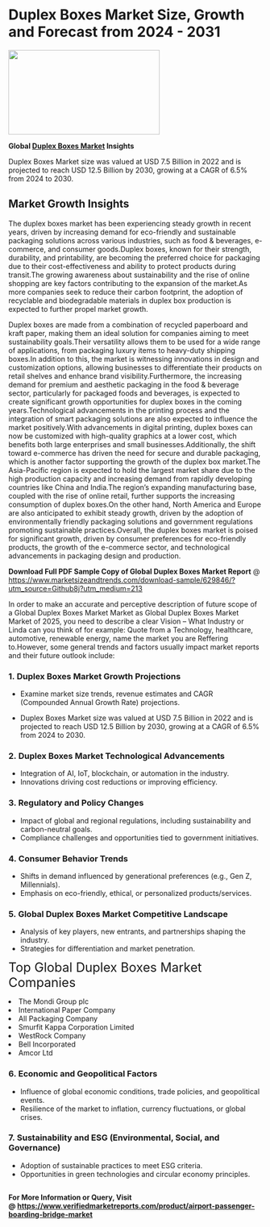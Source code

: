<H1>Duplex Boxes Market Size, Growth and Forecast from 2024 - 2031</H1><img class="aligncenter size-medium wp-image-584254" src="https://thirdeyenews.in/wp-content/uploads/2024/09/Global-Market-Research-300x168.jpeg" alt="" width="300" height="168" /><p><strong>Global&nbsp;<a href="https://www.marketsizeandtrends.com/download-sample/629846/?utm_source=Github8j?utm_medium=213">Duplex Boxes Market</a> Insights</strong></p><p>Duplex Boxes Market size was valued at USD 7.5 Billion in 2022 and is projected to reach USD 12.5 Billion by 2030, growing at a CAGR of 6.5% from 2024 to 2030.</p><p><h2>Market Growth Insights</h2> <p>The duplex boxes market has been experiencing steady growth in recent years, driven by increasing demand for eco-friendly and sustainable packaging solutions across various industries, such as food & beverages, e-commerce, and consumer goods.Duplex boxes, known for their strength, durability, and printability, are becoming the preferred choice for packaging due to their cost-effectiveness and ability to protect products during transit.The growing awareness about sustainability and the rise of online shopping are key factors contributing to the expansion of the market.As more companies seek to reduce their carbon footprint, the adoption of recyclable and biodegradable materials in duplex box production is expected to further propel market growth.</p> <p>Duplex boxes are made from a combination of recycled paperboard and kraft paper, making them an ideal solution for companies aiming to meet sustainability goals.Their versatility allows them to be used for a wide range of applications, from packaging luxury items to heavy-duty shipping boxes.In addition to this, the market is witnessing innovations in design and customization options, allowing businesses to differentiate their products on retail shelves and enhance brand visibility.Furthermore, the increasing demand for premium and aesthetic packaging in the food & beverage sector, particularly for packaged foods and beverages, is expected to create significant growth opportunities for duplex boxes in the coming years.Technological advancements in the printing process and the integration of smart packaging solutions are also expected to influence the market positively.With advancements in digital printing, duplex boxes can now be customized with high-quality graphics at a lower cost, which benefits both large enterprises and small businesses.Additionally, the shift toward e-commerce has driven the need for secure and durable packaging, which is another factor supporting the growth of the duplex box market.The Asia-Pacific region is expected to hold the largest market share due to the high production capacity and increasing demand from rapidly developing countries like China and India.The region’s expanding manufacturing base, coupled with the rise of online retail, further supports the increasing consumption of duplex boxes.On the other hand, North America and Europe are also anticipated to exhibit steady growth, driven by the adoption of environmentally friendly packaging solutions and government regulations promoting sustainable practices.Overall, the duplex boxes market is poised for significant growth, driven by consumer preferences for eco-friendly products, the growth of the e-commerce sector, and technological advancements in packaging design and production.<p><span class=""><strong>Download Full PDF Sample Copy of Global Duplex Boxes Market Report</strong> @ <a href="https://www.marketsizeandtrends.com/download-sample/629846/?utm_source=Github8j?utm_medium=213" target="_blank">https://www.marketsizeandtrends.com/download-sample/629846/?utm_source=Github8j?utm_medium=213</a></span></p><p>In order to make an accurate and perceptive description of future scope of a Global&nbsp;Duplex Boxes Market Market as Global&nbsp;Duplex Boxes Market Market of 2025, you need to describe a clear Vision &ndash; What Industry or Linda can you think of for example: Quote from a Technology, healthcare, automotive, renewable energy, name the market you are Reffering to.However, some general trends and factors usually impact market reports and their future outlook include:</p><h3>1.&nbsp;<strong>Duplex Boxes Market Growth Projections</strong></h3><ul><li>Examine market size trends, revenue estimates and CAGR (Compounded Annual Growth Rate) projections.</li><li><p>Duplex Boxes Market size was valued at USD 7.5 Billion in 2022 and is projected to reach USD 12.5 Billion by 2030, growing at a CAGR of 6.5% from 2024 to 2030.</p></li></ul><h3>2.&nbsp;<strong>Duplex Boxes Market Technological Advancements</strong></h3><ul><li>Integration of AI, IoT, blockchain, or automation in the industry.</li><li>Innovations driving cost reductions or improving efficiency.</li></ul><h3>3.&nbsp;<strong>Regulatory and Policy Changes</strong></h3><ul><li>Impact of global and regional regulations, including sustainability and carbon-neutral goals.</li><li>Compliance challenges and opportunities tied to government initiatives.</li></ul><h3>4.&nbsp;<strong>Consumer Behavior Trends</strong></h3><ul><li>Shifts in demand influenced by generational preferences (e.g., Gen Z, Millennials).</li><li>Emphasis on eco-friendly, ethical, or personalized products/services.</li></ul><h3>5.&nbsp;<strong>Global Duplex Boxes Market Competitive Landscape</strong></h3><ul><li>Analysis of key players, new entrants, and partnerships shaping the industry.</li><li>Strategies for differentiation and market penetration.</li></ul><p data-pm-slice="1 1 []"><span style="color: inherit; font-family: inherit; font-size: 25px;">Top Global Duplex Boxes Market Companies</span></p><div class="" data-test-id=""><p><li>The Mondi Group plc</li><li> International Paper Company</li><li> All Packaging Company</li><li> Smurfit Kappa Corporation Limited</li><li> WestRock Company</li><li> Bell Incorporated</li><li> Amcor Ltd</li></p></div><h3>6.&nbsp;<strong>Economic and Geopolitical Factors</strong></h3><ul><li>Influence of global economic conditions, trade policies, and geopolitical events.</li><li>Resilience of the market to inflation, currency fluctuations, or global crises.</li></ul><h3>7.&nbsp;<strong>Sustainability and ESG (Environmental, Social, and Governance)</strong></h3><ul><li>Adoption of sustainable practices to meet ESG criteria.</li><li>Opportunities in green technologies and circular economy principles.</li></ul><h2><strong style="font-size: 14px;">For More Information or Query, Visit @&nbsp;</strong><a style="background-color: #ffffff; font-size: 14px;" href="https://www.marketsizeandtrends.com/report/duplex-boxes-market/" target="_blank">https://www.verifiedmarketreports.com/product/airport-passenger-boarding-bridge-market</a></h2>